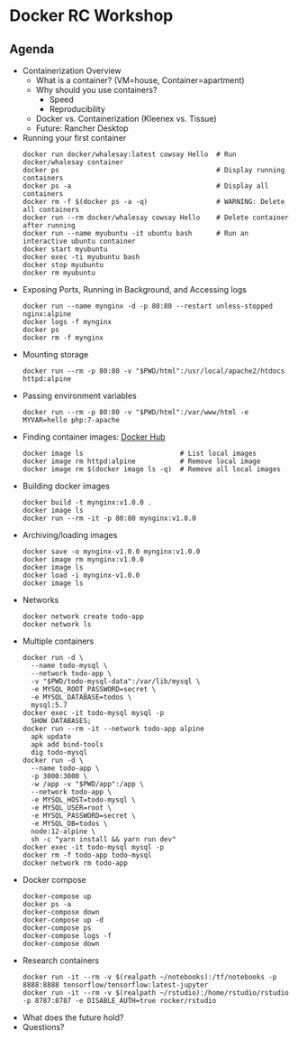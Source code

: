 # Docker RC Workshop

## Agenda

* Containerization Overview
  * What is a container? (VM=house, Container=apartment)
  * Why should you use containers?
    * Speed
    * Reproducibility
  * Docker vs. Containerization (Kleenex vs. Tissue)
  * Future: Rancher Desktop
* Running your first container
    ```shell
    docker run docker/whalesay:latest cowsay Hello  # Run docker/whalesay container
    docker ps                                       # Display running containers
    docker ps -a                                    # Display all containers
    docker rm -f $(docker ps -a -q)                 # WARNING: Delete all containers
    docker run --rm docker/whalesay cowsay Hello    # Delete container after running 
    docker run --name myubuntu -it ubuntu bash      # Run an interactive ubuntu container
    docker start myubuntu
    docker exec -ti myubuntu bash
    docker stop myubuntu
    docker rm myubuntu 
    ```
* Exposing Ports, Running in Background, and Accessing logs
    ```shell
    docker run --name mynginx -d -p 80:80 --restart unless-stopped nginx:alpine
    docker logs -f mynginx
    docker ps
    docker rm -f mynginx
    ```
* Mounting storage
    ```shell
    docker run --rm -p 80:80 -v "$PWD/html":/usr/local/apache2/htdocs httpd:alpine
    ```
* Passing environment variables
    ```shell
    docker run --rm -p 80:80 -v "$PWD/html":/var/www/html -e MYVAR=hello php:7-apache
    ```
* Finding container images: [Docker Hub](https://hub.docker.com)
    ```shell
    docker image ls                        # List local images
    docker image rm httpd:alpine           # Remove local image
    docker image rm $(docker image ls -q)  # Remove all local images
    ```
* Building docker images
    ```shell
    docker build -t mynginx:v1.0.0 .
    docker image ls
    docker run --rm -it -p 80:80 mynginx:v1.0.0
    ```
* Archiving/loading images
    ```shell
    docker save -o mynginx-v1.0.0 mynginx:v1.0.0
    docker image rm mynginx:v1.0.0
    docker image ls
    docker load -i mynginx-v1.0.0
    docker image ls
    ```
* Networks
    ```shell
    docker network create todo-app
    docker network ls
    ```
* Multiple containers
    ```shell
    docker run -d \
      --name todo-mysql \
      --network todo-app \
      -v "$PWD/todo-mysql-data":/var/lib/mysql \
      -e MYSQL_ROOT_PASSWORD=secret \
      -e MYSQL_DATABASE=todos \
      mysql:5.7
    docker exec -it todo-mysql mysql -p
      SHOW DATABASES;
    docker run --rm -it --network todo-app alpine
      apk update
      apk add bind-tools
      dig todo-mysql
    docker run -d \
      --name todo-app \
      -p 3000:3000 \
      -w /app -v "$PWD/app":/app \
      --network todo-app \
      -e MYSQL_HOST=todo-mysql \
      -e MYSQL_USER=root \
      -e MYSQL_PASSWORD=secret \
      -e MYSQL_DB=todos \
      node:12-alpine \
      sh -c "yarn install && yarn run dev"
    docker exec -it todo-mysql mysql -p
    docker rm -f todo-app todo-mysql
    docker network rm todo-app
    ```
* Docker compose
    ```shell
    docker-compose up
    docker ps -a
    docker-compose down
    docker-compose up -d
    docker-compose ps
    docker-compose logs -f
    docker-compose down
    ```
* Research containers
    ```shell
    docker run -it --rm -v $(realpath ~/notebooks):/tf/notebooks -p 8888:8888 tensorflow/tensorflow:latest-jupyter
    docker run -it --rm -v $(realpath ~/rstudio):/home/rstudio/rstudio -p 8787:8787 -e DISABLE_AUTH=true rocker/rstudio
    ```
* What does the future hold?
* Questions?
